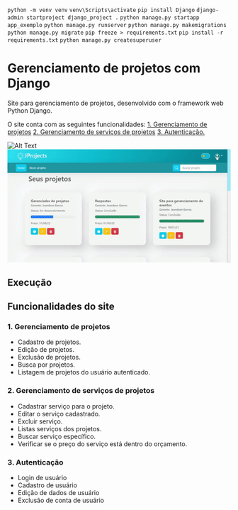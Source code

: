`python -m venv venv`
`venv\Scripts\activate`
`pip install Django`
`django-admin startproject django_project .`
`python manage.py startapp app_exemplo`
`python manage.py runserver`
`python manage.py makemigrations`
`python manage.py migrate`
`pip freeze > requirements.txt`
`pip install -r requirements.txt`
`python manage.py createsuperuser`

# Gerenciamento de projetos com Django
Site para gerenciamento de projetos, desenvolvido com o framework web Python Django.

O site conta com as seguintes funcionalidades:
[1. Gerenciamento de projetos](#1-gerenciamento-de-projetos)
[2. Gerenciamento de serviços de projetos](#2-gerenciamento-de-serviços-de-projetos)
[3. Autenticação.](#3-autenticação)

![Alt Text](https://media3.giphy.com/media/DCfMf73sT3awhZTCD2/giphy.gif?cid=790b7611498168649508e45e4577644a2f7f14c8375895d7&rid=giphy.gif&ct=g)
![](./e.gif)

## Execução

## Funcionalidades do site

### 1. Gerenciamento de projetos
- Cadastro de projetos.
- Edição de projetos.
- Exclusão de projetos.
- Busca por projetos.
- Listagem de projetos do usuário autenticado.

### 2. Gerenciamento de serviços de projetos
- Cadastrar serviço para o projeto.
- Editar o serviço cadastrado.
- Excluir serviço.
- Listas serviços dos projetos.
- Buscar serviço específico.
- Verificar se o preço do serviço está dentro do orçamento.

### 3. Autenticação
- Login de usuário
- Cadastro de usuário
- Edição de dados de usuário
- Exclusão de conta de usuário



